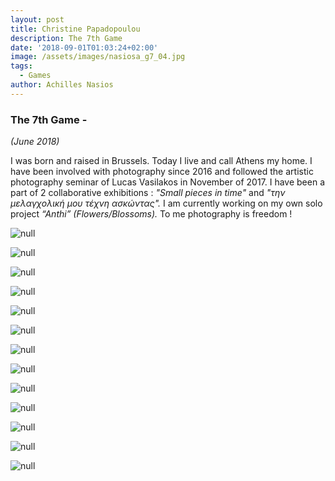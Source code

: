 ```yaml
---
layout: post
title: Christine Papadopoulou
description: The 7th Game
date: '2018-09-01T01:03:24+02:00'
image: /assets/images/nasiosa_g7_04.jpg
tags:
  - Games
author: Achilles Nasios
---
```

### The 7th Game -

_(June 2018)_

I was born and raised in Brussels. Today I live and call Athens my home. I have been involved with photography since 2016 and followed the artistic photography seminar of Lucas Vasilakos in November of 2017. I have been a part of 2 collaborative exhibitions : 
_"Small pieces in time"_ and _"την μελαγχολική μου τέχνη ασκώντας"._
I am currently working on my own solo project _“Anthi” (Flowers/Blossoms)._ To me photography is freedom !

![null](/assets/images/papadopoulouch_g7_01.jpg)

![null](/assets/images/papadopoulouch_g7_02.jpg)

![null](/assets/images/papadopoulouch_g7_03.jpg)

![null](/assets/images/papadopoulouch_g7_04.jpg)

![null](/assets/images/papadopoulouch_g7_05.jpg)

![null](/assets/images/papadopoulouch_g7_06.jpg)

![null](/assets/images/papadopoulouch_g7_08.jpg)

![null](/assets/images/papadopoulouch_g7_07.jpg)

![null](/assets/images/papadopoulouch_g7_08.jpg)

![null](/assets/images/papadopoulouch_g7_09.jpg)

![null](/assets/images/papadopoulouch_g7_10.jpg)

![null](/assets/images/papadopoulouch_g7_11.jpg)

![null](/assets/images/papadopoulouch_g7_12.jpg)
